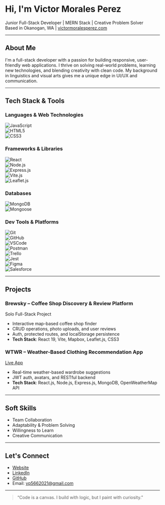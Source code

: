 # Hi, I'm Victor Morales Perez

Junior Full-Stack Developer | MERN Stack | Creative Problem Solver  
Based in Okanogan, WA | [victormoralesperez.com](https://www.victormoralesperez.com)

---

## About Me

I'm a full-stack developer with a passion for building responsive, user-friendly web applications. I thrive on solving real-world problems, learning new technologies, and blending creativity with clean code. My background in linguistics and visual arts gives me a unique edge in UI/UX and communication.

---

## Tech Stack & Tools

### Languages & Web Technologies  
![JavaScript](https://img.shields.io/badge/-JavaScript-F7DF1E?logo=javascript&logoColor=black&style=flat)  
![HTML5](https://img.shields.io/badge/-HTML5-E34F26?logo=html5&logoColor=white&style=flat)  
![CSS3](https://img.shields.io/badge/-CSS3-1572B6?logo=css3&logoColor=white&style=flat)

### Frameworks & Libraries  
![React](https://img.shields.io/badge/-React-61DAFB?logo=react&logoColor=black&style=flat)  
![Node.js](https://img.shields.io/badge/-Node.js-339933?logo=node.js&logoColor=white&style=flat)  
![Express.js](https://img.shields.io/badge/-Express.js-000000?logo=express&logoColor=white&style=flat)  
![Vite.js](https://img.shields.io/badge/-Vite-646CFF?logo=vite&logoColor=white&style=flat)  
![Leaflet.js](https://img.shields.io/badge/-Leaflet-199900?logo=leaflet&logoColor=white&style=flat)

### Databases  
![MongoDB](https://img.shields.io/badge/-MongoDB-47A248?logo=mongodb&logoColor=white&style=flat)  
![Mongoose](https://img.shields.io/badge/-Mongoose-880000?logoColor=white&style=flat)

### Dev Tools & Platforms  
![Git](https://img.shields.io/badge/-Git-F05032?logo=git&logoColor=white&style=flat)  
![GitHub](https://img.shields.io/badge/-GitHub-181717?logo=github&logoColor=white&style=flat)  
![VSCode](https://img.shields.io/badge/-VSCode-007ACC?logo=visual-studio-code&logoColor=white&style=flat)  
![Postman](https://img.shields.io/badge/-Postman-FF6C37?logo=postman&logoColor=white&style=flat)  
![Trello](https://img.shields.io/badge/-Trello-0052CC?logo=trello&logoColor=white&style=flat)  
![Jest](https://img.shields.io/badge/-Jest-C21325?logo=jest&logoColor=white&style=flat)  
![Figma](https://img.shields.io/badge/-Figma-F24E1E?logo=figma&logoColor=white&style=flat)  
![Salesforce](https://img.shields.io/badge/-Salesforce-00A1E0?logo=salesforce&logoColor=white&style=flat)

---

## Projects

### Brewsky – Coffee Shop Discovery & Review Platform  
Solo Full-Stack Project  
- Interactive map-based coffee shop finder  
- CRUD operations, photo uploads, and user reviews  
- Auth, protected routes, and localStorage persistence  
- **Tech Stack**: React 19, Vite, Mapbox, Leaflet.js, CSS3

### WTWR – Weather-Based Clothing Recommendation App  
[Live App](https://wear-wtwr.jumpingcrab.com)  
- Real-time weather-based wardrobe suggestions  
- JWT auth, avatars, and RESTful backend  
- **Tech Stack**: React.js, Node.js, Express.js, MongoDB, OpenWeatherMap API

---

## Soft Skills

- Team Collaboration  
- Adaptability & Problem Solving  
- Willingness to Learn  
- Creative Communication

---

## Let's Connect

- [Website](https://www.victormoralesperez.com)  
- [LinkedIn](https://www.linkedin.com/in/victormoralesperez)  
- [GitHub](https://github.com/yourusername)  
- Email: vp5662021@gmail.com

---

> “Code is a canvas. I build with logic, but I paint with curiosity.”
